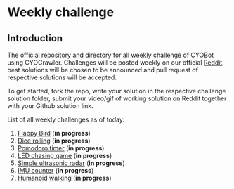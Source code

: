 # Weekly challenge
## Introduction
The official repository and directory for all weekly challenge of CYOBot using CYOCrawler. Challenges will be posted weekly on our official [Reddit](https://www.reddit.com/r/CYOBot/), best solutions will be chosen to be announced and pull request of respective solutions will be accepted.

To get started, fork the repo, write your solution in the respective challenge solution folder, submit your video/gif of working solution on Reddit together with your Github solution link.

List of all weekly challenges as of today:
1. [Flappy Bird](flappy-bird/flappy-bird.md) (**in progress**)
2. [Dice rolling](dice-rolling/dice-rolling.md) (**in progress**)
3. [Pomodoro timer](pomodoro/pomodoro.md) (**in progress**)
4. [LED chasing game](led-chasing/led-chasing.md) (**in progress**)
5. [Simple ultrasonic radar](simple-ultrasonic-radar/simple-ultrasonic-radar.md) (**in progress**)
6. [IMU counter](imu-counter/imu-counter.md) (**in progress**)
7. [Humanoid walking](humanoid-walking/humanoid-walking.md) (**in progress**)